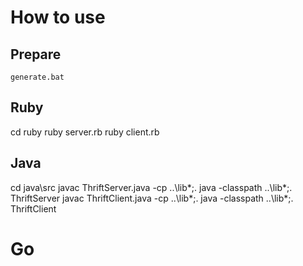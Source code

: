 # How to use

## Prepare
`generate.bat`

## Ruby
cd ruby
ruby server.rb
ruby client.rb

## Java
cd java\src
javac ThriftServer.java -cp ..\lib\*;.
java -classpath ..\lib\*;. ThriftServer
javac ThriftClient.java -cp ..\lib\*;.
java -classpath ..\lib\*;. ThriftClient

# Go